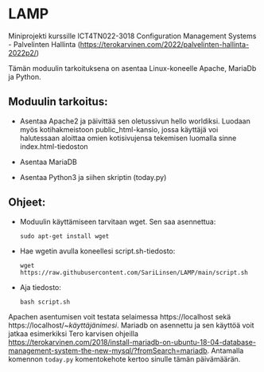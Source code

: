 # LAMP
Miniprojekti kurssille ICT4TN022-3018 Configuration Management Systems - Palvelinten Hallinta (https://terokarvinen.com/2022/palvelinten-hallinta-2022p2/)

Tämän moduulin tarkoituksena on asentaa Linux-koneelle Apache, MariaDb ja Python.

## Moduulin tarkoitus:

- Asentaa Apache2 ja päivittää sen oletussivun hello worldiksi. Luodaan myös kotihakmeistoon public_html-kansio, jossa käyttäjä voi halutessaan aloittaa omien kotisivujensa tekemisen luomalla sinne index.html-tiedoston

- Asentaa MariaDB

- Asentaa Python3 ja siihen skriptin (today.py)

## Ohjeet:

- Moduulin käyttämiseen tarvitaan wget. Sen saa asennettua:
  
      sudo apt-get install wget
          
- Hae wgetin avulla koneellesi script.sh-tiedosto:

      wget https://raw.githubusercontent.com/SariLinsen/LAMP/main/script.sh
      
- Aja tiedosto:

      bash script.sh
      
      
Apachen asentumisen voit testata selaimessa https://localhost sekä https://localhost/~*käyttäjänimesi*. Mariadb on asennettu ja sen käyttöä voit jatkaa esimerkiksi Tero karvisen ohjeilla https://terokarvinen.com/2018/install-mariadb-on-ubuntu-18-04-database-management-system-the-new-mysql/?fromSearch=mariadb. Antamalla komennon `today.py` komentokehote kertoo sinulle tämän päivämäärän. 

